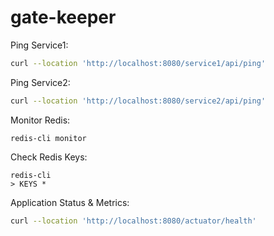 # gate-keeper

Ping Service1:
```bash
curl --location 'http://localhost:8080/service1/api/ping'
```

Ping Service2:
```bash
curl --location 'http://localhost:8080/service2/api/ping'
```

Monitor Redis:
```shell
redis-cli monitor
```

Check Redis Keys: 
```shell
redis-cli
> KEYS *
```

Application Status & Metrics:
```bash
curl --location 'http://localhost:8080/actuator/health'
```